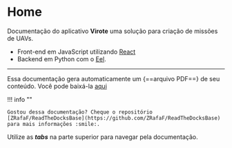 # Home

Documentação do aplicativo **Virote** uma solução para criação de missões de UAVs.

- Front-end em JavaScript utilizando [React](https://reactjs.org/)
- Backend em Python com o [Eel](https://github.com/python-eel/Eel).

___

Essa documentação gera automaticamente um {==arquivo PDF==} de seu conteúdo. Você pode baixá-la [aqui](https://github.com/zRafaF/virote/raw/gh-pages/pdf/document.pdf)

!!! info ""

    Gostou dessa documentação? Cheque o repositório [ZRafaF/ReadTheDocksBase](https://github.com/ZRafaF/ReadTheDocksBase) para mais informações :smile:.

Utilize as ***tabs*** na parte superior para navegar pela documentação.
